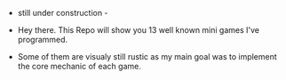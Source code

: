 - still under construction -

- Hey there. This Repo will show you 13 well known mini games I've programmed.
- Some of them are visualy still rustic as my main goal was to implement the core mechanic of each game.
